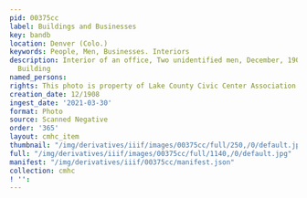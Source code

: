 ```yaml
---
pid: 00375cc
label: Buildings and Businesses
key: bandb
location: Denver (Colo.)
keywords: People, Men, Businesses. Interiors
description: Interior of an office, Two unidentified men, December, 1908, 629 Symes
  Building
named_persons: 
rights: This photo is property of Lake County Civic Center Association.
creation_date: 12/1908
ingest_date: '2021-03-30'
format: Photo
source: Scanned Negative
order: '365'
layout: cmhc_item
thumbnail: "/img/derivatives/iiif/images/00375cc/full/250,/0/default.jpg"
full: "/img/derivatives/iiif/images/00375cc/full/1140,/0/default.jpg"
manifest: "/img/derivatives/iiif/00375cc/manifest.json"
collection: cmhc
! '': 
---
```

